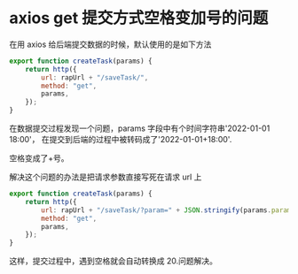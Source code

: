 # axios get 提交方式空格变加号的问题

在用 axios 给后端提交数据的时候，默认使用的是如下方法

```js
export function createTask(params) {
    return http({
        url: rapUrl + "/saveTask/",
        method: "get",
        params,
    });
}
```

在数据提交过程发现一个问题，params 字段中有个时间字符串'2022-01-01 18:00'，
在提交到后端的过程中被转码成了'2022-01-01+18:00'.

空格变成了+号。

解决这个问题的办法是把请求参数直接写死在请求 url 上

```js
export function createTask(params) {
    return http({
        url: rapUrl + "/saveTask/?param=" + JSON.stringify(params.param),
        method: "get",
        params,
    });
}
```

这样，提交过程中，遇到空格就会自动转换成 20.问题解决。

